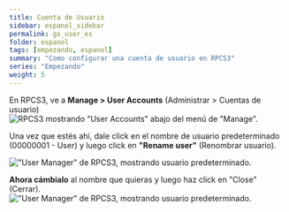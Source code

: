 ```yaml
---
title: Cuenta de Usuario
sidebar: espanol_sidebar
permalink: gs_user_es
folder: espanol
tags: [empezando, espanol]
summary: "Como configurar una cuenta de usuario en RPCS3"
series: "Empezando"
weight: 5
---
```


En RPCS3, ve a **Manage > User Accounts** (Administrar > Cuentas de usuario)  
![RPCS3 mostrando "User Accounts" abajo del menú de "Manage".](https://carlmylo.github.io/docu-rpcs3/images/conf/rpcs3user.png "RPCS3: User Accounts")

Una vez que estés ahí, dale click en el nombre de usuario predeterminado (00000001 - User) y luego click en **"Rename user"** (Renombrar usuario).

!["User Manager" de RPCS3, mostrando usuario predeterminado.](https://carlmylo.github.io/docu-rpcs3/images/conf/rpcs3rename.png "RPCS3: User Accounts")

**Ahora cámbialo** al nombre que quieras y luego haz click en "Close" (Cerrar).  
!["User Manager" de RPCS3, mostrando usuario predeterminado.](https://carlmylo.github.io/docu-rpcs3/images/conf/rpcs3namepanel.png "RPCS3: Rename User")